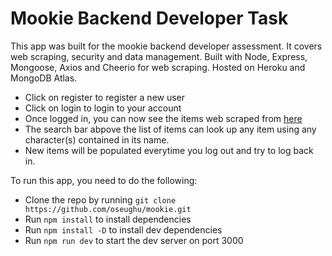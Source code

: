 # Mookie Backend Developer Task

This app was built for the mookie backend developer assessment. It covers web scraping, security and data management. Built with Node, Express, Mongoose, Axios and Cheerio for web scraping. Hosted on Heroku and MongoDB Atlas.

- Click on register to register a new user
- Click on login to login to your account
- Once logged in, you can now see the items web scraped from [here]('https://webscraper.io/test-sites/e-commerce/more')
- The search bar abpove the list of items can look up any item using any character(s) contained in its name.
- New items will be populated everytime you log out and try to log back in.

To run this app, you need to do the following:

- Clone the repo by running `git clone https://github.com/oseughu/mookie.git`
- Run `npm install` to install dependencies
- Run `npm install -D` to install dev dependencies
- Run `npm run dev` to start the dev server on port 3000
